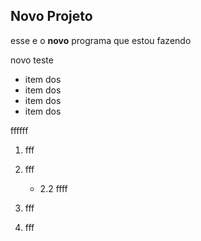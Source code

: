## Novo Projeto


esse e o  **novo** programa que estou fazendo

novo  teste

- item dos
- item dos
- item dos
- item dos

ffffff

1. fff
2. fff
    - 2.2 ffff

3. fff
4. fff


